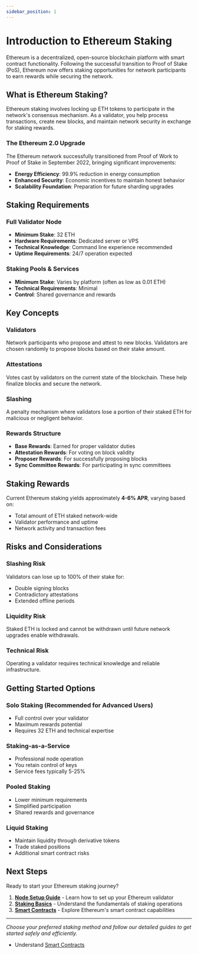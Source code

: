 ```yaml
---
sidebar_position: 1
---
```


# Introduction to Ethereum Staking

Ethereum is a decentralized, open-source blockchain platform with smart contract functionality. Following the successful transition to Proof of Stake (PoS), Ethereum now offers staking opportunities for network participants to earn rewards while securing the network.

## What is Ethereum Staking?

Ethereum staking involves locking up ETH tokens to participate in the network's consensus mechanism. As a validator, you help process transactions, create new blocks, and maintain network security in exchange for staking rewards.

### The Ethereum 2.0 Upgrade

The Ethereum network successfully transitioned from Proof of Work to Proof of Stake in September 2022, bringing significant improvements:

- **Energy Efficiency**: 99.9% reduction in energy consumption
- **Enhanced Security**: Economic incentives to maintain honest behavior  
- **Scalability Foundation**: Preparation for future sharding upgrades

## Staking Requirements

### **Full Validator Node**
- **Minimum Stake**: 32 ETH
- **Hardware Requirements**: Dedicated server or VPS
- **Technical Knowledge**: Command line experience recommended
- **Uptime Requirements**: 24/7 operation expected

### **Staking Pools & Services**
- **Minimum Stake**: Varies by platform (often as low as 0.01 ETH)
- **Technical Requirements**: Minimal
- **Control**: Shared governance and rewards

## Key Concepts

### **Validators**
Network participants who propose and attest to new blocks. Validators are chosen randomly to propose blocks based on their stake amount.

### **Attestations**
Votes cast by validators on the current state of the blockchain. These help finalize blocks and secure the network.

### **Slashing**
A penalty mechanism where validators lose a portion of their staked ETH for malicious or negligent behavior.

### **Rewards Structure**
- **Base Rewards**: Earned for proper validator duties
- **Attestation Rewards**: For voting on block validity
- **Proposer Rewards**: For successfully proposing blocks
- **Sync Committee Rewards**: For participating in sync committees

## Staking Rewards

Current Ethereum staking yields approximately **4-6% APR**, varying based on:

- Total amount of ETH staked network-wide
- Validator performance and uptime
- Network activity and transaction fees

## Risks and Considerations

### **Slashing Risk**
Validators can lose up to 100% of their stake for:
- Double signing blocks
- Contradictory attestations  
- Extended offline periods

### **Liquidity Risk**
Staked ETH is locked and cannot be withdrawn until future network upgrades enable withdrawals.

### **Technical Risk**
Operating a validator requires technical knowledge and reliable infrastructure.

## Getting Started Options

### **Solo Staking** (Recommended for Advanced Users)
- Full control over your validator
- Maximum rewards potential
- Requires 32 ETH and technical expertise

### **Staking-as-a-Service**
- Professional node operation
- You retain control of keys
- Service fees typically 5-25%

### **Pooled Staking**
- Lower minimum requirements
- Simplified participation
- Shared rewards and governance

### **Liquid Staking**
- Maintain liquidity through derivative tokens
- Trade staked positions
- Additional smart contract risks

## Next Steps

Ready to start your Ethereum staking journey?

1. **[Node Setup Guide](./node-setup)** - Learn how to set up your Ethereum validator
2. **[Staking Basics](./staking-basics)** - Understand the fundamentals of staking operations  
3. **[Smart Contracts](./smart-contracts)** - Explore Ethereum's smart contract capabilities

---

*Choose your preferred staking method and follow our detailed guides to get started safely and efficiently.*
- Understand [Smart Contracts](./smart-contracts)
